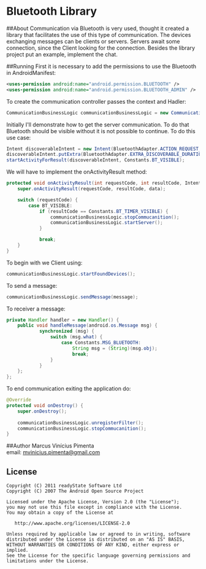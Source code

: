 Bluetooth Library
=================

##About
Communication via Bluetooth is very used, thought it created a library that facilitates the use of this type of communication. The devices exchanging messages can be clients or servers. 
Servers await some connection, since the Client looking for the connection. Besides the library project put an example, implement the chat.

##Running
First it is necessary to add the permissions to use the Bluetooth in AndroidManifest:
```xml
<uses-permission android:name="android.permission.BLUETOOTH" />
<uses-permission android:name="android.permission.BLUETOOTH_ADMIN" />
```

To create the communication controller passes the context and Hadler:
```java
CommunicationBusinessLogic communicationBusinessLogic = new CommunicationBusinessLogic(this, handler);
```

Initially I'll demonstrate how to get the server communication. To do that Bluetooth should be visible without it is not possible to continue. To do this use case:
```java
Intent discoverableIntent = new Intent(BluetoothAdapter.ACTION_REQUEST_DISCOVERABLE);
discoverableIntent.putExtra(BluetoothAdapter.EXTRA_DISCOVERABLE_DURATION, BT_TIMER_VISIBLE); 
startActivityForResult(discoverableIntent, Constants.BT_VISIBLE); 
```

We will have to implement the onActivityResult method:
```java
protected void onActivityResult(int requestCode, int resultCode, Intent data) {
	super.onActivityResult(requestCode, resultCode, data);

	switch (requestCode) {
		case BT_VISIBLE:
			if (resultCode == Constants.BT_TIMER_VISIBLE) {
				communicationBusinessLogic.stopCommucanition();
				communicationBusinessLogic.startServer();
			} 

			break;
	}
}
```

To begin with we Client using:
```java
communicationBusinessLogic.startFoundDevices();
```

To send a message:
```java
communicationBusinessLogic.sendMessage(message);
```

To receiver a message:
```java
private Handler handler = new Handler() {
	public void handleMessage(android.os.Message msg) {
    		synchronized (msg) {
        		switch (msg.what) {
        			case Constants.MSG_BLUETOOTH:
        				String msg = (String)(msg.obj);
       					break;
        		}
    		}
	};
};
```

To end communication exiting the application do:
```java
@Override
protected void onDestroy() {
	super.onDestroy();
		
	communicationBusinessLogic.unregisterFilter();
	communicationBusinessLogic.stopCommucanition();
}
```

##Author
Marcus Vinícius Pimenta  
email: [mvinicius.pimenta@gmail.com](mailto:mvinicius.pimenta@gmail.com)

License
-------

    Copyright (C) 2011 readyState Software Ltd
    Copyright (C) 2007 The Android Open Source Project

    Licensed under the Apache License, Version 2.0 (the "License");
    you may not use this file except in compliance with the License.
    You may obtain a copy of the License at

       http://www.apache.org/licenses/LICENSE-2.0

    Unless required by applicable law or agreed to in writing, software
    distributed under the License is distributed on an "AS IS" BASIS,
    WITHOUT WARRANTIES OR CONDITIONS OF ANY KIND, either express or implied.
    See the License for the specific language governing permissions and
    limitations under the License.

 [1]: http://repository.sonatype.org/service/local/artifact/maven/redirect?r=central-proxy&g=com.readystatesoftware.sqliteasset&a=sqliteassethelper&v=LATEST&&c=jar
